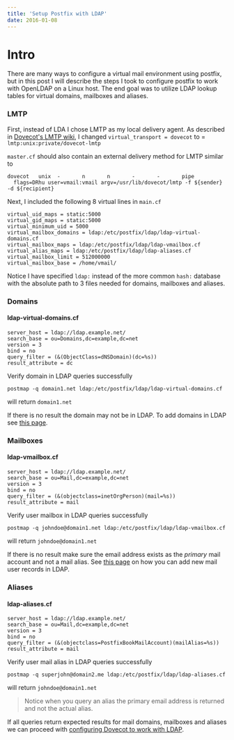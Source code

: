 ```yaml
---
title: 'Setup Postfix with LDAP'
date: 2016-01-08
---
```


# Intro
There are many ways to configure a virtual mail environment using postfix, but in this post I will describe the steps I took to configure postfix to work with OpenLDAP on a Linux host. The end goal was to utilize LDAP lookup tables for virtual domains, mailboxes and aliases.

### LMTP
First, instead of LDA I chose LMTP as my local delivery agent. As described in [Dovecot's LMTP wiki](http://wiki.dovecot.org/HowTo/PostfixDovecotLMTP), I changed `virtual_transport = dovecot` to = `lmtp:unix:private/dovecot-lmtp`

`master.cf` should also contain an external delivery method for LMTP similar to
```
dovecot   unix  -       n       n       -       -       pipe
  flags=DRhu user=vmail:vmail argv=/usr/lib/dovecot/lmtp -f ${sender} -d ${recipient}
```

Next, I included the following 8 virtual lines in `main.cf`

```
virtual_uid_maps = static:5000
virtual_gid_maps = static:5000
virtual_minimum_uid = 5000
virtual_mailbox_domains = ldap:/etc/postfix/ldap/ldap-virtual-domains.cf
virtual_mailbox_maps = ldap:/etc/postfix/ldap/ldap-vmailbox.cf
virtual_alias_maps = ldap:/etc/postfix/ldap/ldap-aliases.cf
virtual_mailbox_limit = 512000000
virtual_mailbox_base = /home/vmail/
```
Notice I have specified `ldap:` instead of the more common `hash:` database with the absolute path to 3 files needed for domains, mailboxes and aliases.

### Domains
#### ldap-virtual-domains.cf
```
server_host = ldap://ldap.example.net/
search_base = ou=Domains,dc=example,dc=net
version = 3
bind = no
query_filter = (&(ObjectClass=dNSDomain)(dc=%s))
result_attribute = dc
```
Verify domain in LDAP queries successfully

`postmap -q domain1.net ldap:/etc/postfix/ldap/ldap-virtual-domains.cf`

will return `domain1.net`

If there is no result the domain may not be in LDAP. To add domains in LDAP see [this page](/multiple-mail-domains-in-ldap).

### Mailboxes
#### ldap-vmailbox.cf
```
server_host = ldap://ldap.example.net/
search_base = ou=Mail,dc=example,dc=net
version = 3
bind = no
query_filter = (&(objectclass=inetOrgPerson)(mail=%s))
result_attribute = mail
```
Verify user mailbox in LDAP queries successfully

`postmap -q johndoe@domain1.net ldap:/etc/postfix/ldap/ldap-vmailbox.cf`

will return `johndoe@domain1.net`

If there is no result make sure the email address exists as the _primary_ mail account and not a mail alias. See [this page](/official-email-accounts-aliases-in-ldap) on how you can add new mail user records in LDAP.

### Aliases
#### ldap-aliases.cf
```
server_host = ldap://ldap.example.net/
search_base = ou=Mail,dc=example,dc=net
version = 3
bind = no
query_filter = (&(objectclass=PostfixBookMailAccount)(mailAlias=%s))
result_attribute = mail
```
Verify user mail alias in LDAP queries successfully

`postmap -q superjohn@domain2.me ldap:/etc/postfix/ldap/ldap-aliases.cf`

will return `johndoe@domain1.net `

> Notice when you query an alias the primary email address is returned and not the actual alias.

If all queries return expected results for mail domains, mailboxes and aliases we can proceed with [configuring Dovecot to work with LDAP](/dovecot-with-ldap).
